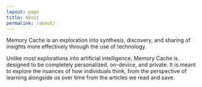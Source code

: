 ```yaml
---
layout: page
title: About
permalink: /about/
---
```


Memory Cache is an exploration into synthesis, discovery, and sharing of insights more effectively through the use of technology. 

Unlike most explorations into artificial intelligence, Memory Cache is designed to be completely personalized, on-device, and private. It is meant to explore the nuances of how individuals think, from the perspective of learning alongside us over time from the articles we read and save. 
